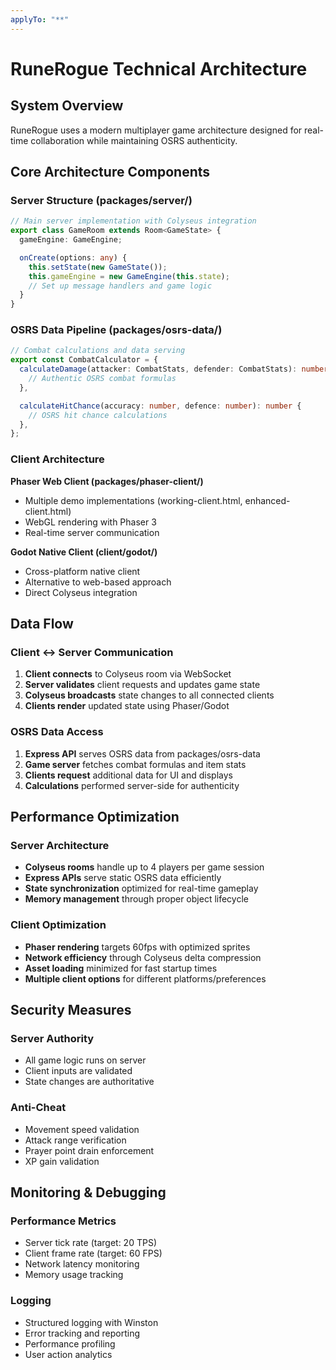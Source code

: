 ```yaml
---
applyTo: "**"
---
```


# RuneRogue Technical Architecture

## System Overview

RuneRogue uses a modern multiplayer game architecture designed for real-time collaboration while maintaining OSRS authenticity.

## Core Architecture Components

### Server Structure (packages/server/)

```typescript
// Main server implementation with Colyseus integration
export class GameRoom extends Room<GameState> {
  gameEngine: GameEngine;

  onCreate(options: any) {
    this.setState(new GameState());
    this.gameEngine = new GameEngine(this.state);
    // Set up message handlers and game logic
  }
}
```

### OSRS Data Pipeline (packages/osrs-data/)

```typescript
// Combat calculations and data serving
export const CombatCalculator = {
  calculateDamage(attacker: CombatStats, defender: CombatStats): number {
    // Authentic OSRS combat formulas
  },

  calculateHitChance(accuracy: number, defence: number): number {
    // OSRS hit chance calculations
  },
};
```

### Client Architecture

**Phaser Web Client (packages/phaser-client/)**

- Multiple demo implementations (working-client.html, enhanced-client.html)
- WebGL rendering with Phaser 3
- Real-time server communication

**Godot Native Client (client/godot/)**

- Cross-platform native client
- Alternative to web-based approach
- Direct Colyseus integration

## Data Flow

### Client ↔ Server Communication

1. **Client connects** to Colyseus room via WebSocket
2. **Server validates** client requests and updates game state
3. **Colyseus broadcasts** state changes to all connected clients
4. **Clients render** updated state using Phaser/Godot

### OSRS Data Access

1. **Express API** serves OSRS data from packages/osrs-data
2. **Game server** fetches combat formulas and item stats
3. **Clients request** additional data for UI and displays
4. **Calculations** performed server-side for authenticity

## Performance Optimization

### Server Architecture

- **Colyseus rooms** handle up to 4 players per game session
- **Express APIs** serve static OSRS data efficiently
- **State synchronization** optimized for real-time gameplay
- **Memory management** through proper object lifecycle

### Client Optimization

- **Phaser rendering** targets 60fps with optimized sprites
- **Network efficiency** through Colyseus delta compression
- **Asset loading** minimized for fast startup times
- **Multiple client options** for different platforms/preferences

## Security Measures

### Server Authority

- All game logic runs on server
- Client inputs are validated
- State changes are authoritative

### Anti-Cheat

- Movement speed validation
- Attack range verification
- Prayer point drain enforcement
- XP gain validation

## Monitoring & Debugging

### Performance Metrics

- Server tick rate (target: 20 TPS)
- Client frame rate (target: 60 FPS)
- Network latency monitoring
- Memory usage tracking

### Logging

- Structured logging with Winston
- Error tracking and reporting
- Performance profiling
- User action analytics
